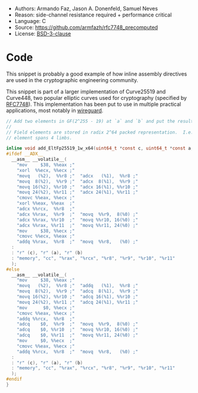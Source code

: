 * Authors: Armando Faz, Jason A. Donenfeld, Samuel Neves
* Reason: side-channel resistance required + performance critical
* Language: C
* Source: https://github.com/armfazh/rfc7748_precomputed
* License: [BSD-3-clause](https://github.com/armfazh/rfc7748_precomputed/blob/master/LICENSE)

# Code

This snippet is probably a good example of how inline assembly directives
are used in the cryptographic engineering community.

This snippet is part of a larger implementation of Curve25519 and Curve448,
two popular elliptic curves used for cryptography (specified by [RFC7748]).
This implementation has been put to use in multiple practical applications,
most notably in [wireguard][zinc].

```c
// Add two elements in GF(2^255 - 19) at `a` and `b` and put the result at `c`.
//
// Field elements are stored in radix 2^64 packed representation.  I.e. every
// element spans 4 limbs.

inline void add_EltFp25519_1w_x64(uint64_t *const c, uint64_t *const a, uint64_t *const b) {
#ifdef __ADX__
  __asm__ __volatile__(
    "mov     $38, %%eax ;"
    "xorl  %%ecx, %%ecx ;"
    "movq   (%2),  %%r8 ;"  "adcx   (%1),  %%r8 ;"
    "movq  8(%2),  %%r9 ;"  "adcx  8(%1),  %%r9 ;"
    "movq 16(%2), %%r10 ;"  "adcx 16(%1), %%r10 ;"
    "movq 24(%2), %%r11 ;"  "adcx 24(%1), %%r11 ;"
    "cmovc %%eax, %%ecx ;"
    "xorl %%eax, %%eax  ;"
    "adcx %%rcx,  %%r8  ;"
    "adcx %%rax,  %%r9  ;"  "movq  %%r9,  8(%0) ;"
    "adcx %%rax, %%r10  ;"  "movq %%r10, 16(%0) ;"
    "adcx %%rax, %%r11  ;"  "movq %%r11, 24(%0) ;"
    "mov     $38, %%ecx ;"
    "cmovc %%ecx, %%eax ;"
    "addq %%rax,  %%r8  ;"  "movq  %%r8,   (%0) ;"
  :
  : "r" (c), "r" (a), "r" (b)
  : "memory", "cc", "%rax", "%rcx", "%r8", "%r9", "%r10", "%r11"
  );
#else
  __asm__ __volatile__(
    "mov     $38, %%eax ;"
    "movq   (%2),  %%r8 ;"  "addq   (%1),  %%r8 ;"
    "movq  8(%2),  %%r9 ;"  "adcq  8(%1),  %%r9 ;"
    "movq 16(%2), %%r10 ;"  "adcq 16(%1), %%r10 ;"
    "movq 24(%2), %%r11 ;"  "adcq 24(%1), %%r11 ;"
    "mov      $0, %%ecx ;"
    "cmovc %%eax, %%ecx ;"
    "addq %%rcx,  %%r8  ;"
    "adcq    $0,  %%r9  ;"  "movq  %%r9,  8(%0) ;"
    "adcq    $0, %%r10  ;"  "movq %%r10, 16(%0) ;"
    "adcq    $0, %%r11  ;"  "movq %%r11, 24(%0) ;"
    "mov     $0, %%ecx  ;"
    "cmovc %%eax, %%ecx ;"
    "addq %%rcx,  %%r8  ;"  "movq  %%r8,   (%0) ;"
  :
  : "r" (c), "r" (a), "r" (b)
  : "memory", "cc", "%rax", "%rcx", "%r8", "%r9", "%r10", "%r11"
  );
#endif
}
```

[RFC7748]: https://tools.ietf.org/html/rfc7748
[zinc]: https://git.zx2c4.com/WireGuard/tree/src/crypto/zinc/curve25519/curve25519-x86_64.c?id=21df5a545df65ec58a73e3af6bfb67f93b70feb9
